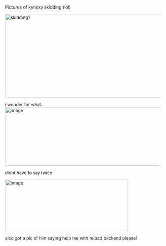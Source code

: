 Pictures of kynoxy skidding (lol)

<img width="837" height="269" alt="skidding1" src="https://github.com/user-attachments/assets/4dd26311-7bce-4c3c-a028-53c26fa054dd" />

i wonder for what..
<img width="1294" height="189" alt="image" src="https://github.com/user-attachments/assets/ddb0cd28-8cfe-433b-ba81-f6e3f951e01b" />

didnt have to say twice


<img width="398" height="166" alt="image" src="https://github.com/user-attachments/assets/5cb8bfaf-8a5e-4cc6-a986-26dd5b7fbdfa" />

also got a pic of him saying help me with reload backend please! 
